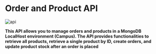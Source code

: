 # Order and Product API

![api](https://github.com/user-attachments/assets/cda85b51-79a0-410e-a380-d57a5712b04d)

**This API allows you to manage orders and products in a MongoDB LocalHost environment (Campus). The API provides functionalities to retrieve all products, retrieve a single product by ID, create orders, and update product stock after an order is placed**


